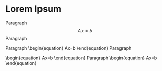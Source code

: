 # Lorem Ipsum

Paragraph
$$Ax=b$$
Paragraph

Paragraph
\begin{equation}
Ax=b
\end{equation}
Paragraph

\begin{equation}
Ax=b
\end{equation}
Paragraph
\begin{equation}
Ax=b
\end{equation}
